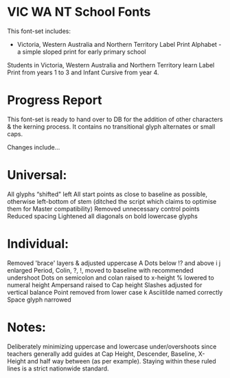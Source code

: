 # VIC WA NT School Fonts

This font-set includes:

- Victoria, Western Australia and Northern Territory Label Print Alphabet - a simple sloped print for early primary school

Students in Victoria, Western Australia and Northern Territory learn Label Print from years 1 to 3 and Infant Cursive from year 4. 

# Progress Report

This font-set is ready to hand over to DB for the addition of other characters & the kerning process. It contains no transitional glyph alternates or small caps.

Changes include...

Universal:
========
All glyphs “shifted" left
All start points as close to baseline as possible, otherwise left-bottom of stem (ditched the script which claims to optimise them for Master compatibility)
Removed unnecessary control points
Reduced spacing
Lightened all diagonals on bold lowercase glyphs

Individual:
========
Removed 'brace' layers & adjusted uppercase A
Dots below !? and above i j enlarged
Period, Colin, ?, !, moved to baseline with recommended undershoot
Dots on semicolon and colan raised to x-height
% lowered to numeral height
Ampersand raised to Cap height
Slashes adjusted for vertical balance
Point removed from lower case k
Asciitilde named correctly
Space glyph narrowed

Notes:
======
Deliberately minimizing uppercase and lowercase under/overshoots since teachers generally add guides at Cap Height, Descender, Baseline, X-Height and half way between (as per example). Staying within these ruled lines is a strict nationwide standard.